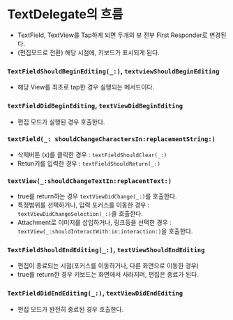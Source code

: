 # TextDelegate의 흐름
- TextField, TextView를 Tap하게 되면 두개의 뷰 전부 First Responder로 변경된다.
- (편집모드로 전환) 해당 시점에, 키보드가 표시되게 된다.

### ```TextFieldShouldBeginEditing(_:)```, ```textviewShouldBeginEditing```
- 해당 View를 최초로 tap한 경우 실행되는 메서드이다.

### ```textFieldDidBeginEditing```, ```textViewDidBeginEditing```
- 편집 모드가 실행된 경우 호출한다.

### ```textField(_: shouldChangeCharactersIn:replacementString:)```
- 삭제버튼 (x)를 클릭한 경우 : ```textFieldShouldClear(_:)```
- Retun키를 입력한 경우 : ```textFieldShouldReturn(_:)```

### ```textView(_:shouldChangeTextIn:replacentText:)```
- true를 return하는 경우 ```textViewDidChange(_:)```를 호출한다. 
- 특정범위를 선택하거나, 입력 포커스를 이동한 경우 : ```textViewDidChangeSelection(_:)```을 호출한다.
- Attachment로 이미지를 삽입하거나, 링크등을 선택한 경우 : ```textView(_:shouldInteractWith:in:interaction:)```을 호출한다.

### ```TextFieldShouldEndEditing(_:)```, ```textViewShouldEndEditing```
- 편집이 종료되는 시점(포커스를 이동하거나, 다른 화면으로 이동한 경우)
- true를 return한 경우 키보드는 화면에서 사라지며, 편집은 종료가 된다.

### ```TextFieldDidEndEditing(_:)```, ```textViewDidEndEditing```
- 편집 모드가 완전히 종료된 경우 호출한다.

